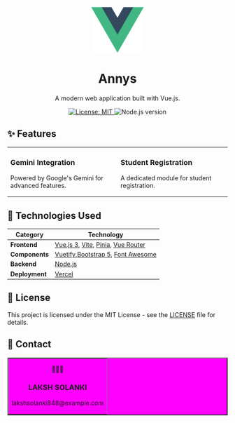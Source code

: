 <div align="center">
  <img src="src/assets/logo.svg" alt="Annys logo" width="120"/>
  <h1>Annys</h1>
  <p>A modern web application built with Vue.js.</p>
  <p>
    <a href="https://opensource.org/licenses/MIT">
      <img src="https://img.shields.io/badge/License-MIT-yellow.svg" alt="License: MIT">
    </a>
    <img src="https://img.shields.io/badge/node-^22.12.0-blue.svg" alt="Node.js version">
  </p>
</div>

## ✨ Features

<table>
  <tr>
    <td width="50%">
      <h3>Gemini Integration</h3>
      <p>Powered by Google's Gemini for advanced features.</p>
    </td>
    <td width="50%">
      <h3>Student Registration</h3>
      <p>A dedicated module for student registration.</p>
    </td>
  </tr>
</table>

## 🚀 Technologies Used

| Category      | Technology                                                                                             |
|---------------|--------------------------------------------------------------------------------------------------------|
| **Frontend**  | [Vue.js 3](https://vuejs.org/), [Vite](https://vitejs.dev/), [Pinia](https://pinia.vuejs.org/), [Vue Router](https://router.vuejs.org/) |
| **Components**|  [Vuetify](https://vuetifyjs.com/),[Bootstrap 5](https://getbootstrap.com/), [Font Awesome](https://fontawesome.com/)                     |
| **Backend**   | [Node.js](https://nodejs.org/)                      |
| **Deployment**| [Vercel](https://vercel.com/)             |

## 📄 License

This project is licensed under the MIT License - see the [LICENSE](LICENSE) file for details.

## 📠 Contact

<table align="center" border="2" bgcolor="#ff0000ff" cellpadding="20">
  <tr>
    <td align="center">
    <p>🙍🏻‍♂️</p>
      <h3>LAKSH SOLANKI</h3>
      <p>lakshsolanki848@example.com</p>
    </td>
  </tr>
</table>